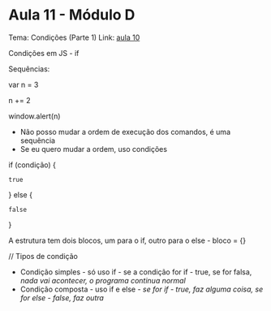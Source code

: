# Aula 11 - Módulo D

Tema: Condições (Parte 1)
Link: [aula 10](https://youtu.be/cOdG4eACN2A?si=LNocK1UKL_rFhuOt)

Condições em JS - if

Sequências:

var n = 3

n += 2

window.alert(n)

- Não posso mudar a ordem de execução dos comandos, é uma sequência
- Se eu quero mudar a ordem, uso condições

if (condição) {

    true

} else {

    false

}

A estrutura tem dois blocos, um para o if, outro para o else - bloco = {}

// Tipos de condição

- Condição simples - só uso if - se a condição for if - true, se for falsa, *nada vai acontecer, o programa continua normal*
- Condição composta - uso if e else - *se for if - true, faz alguma coisa, se for else - false, faz outra*